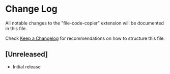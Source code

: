 # Change Log

All notable changes to the "file-code-copier" extension will be documented in this file.

Check [Keep a Changelog](http://keepachangelog.com/) for recommendations on how to structure this file.

## [Unreleased]

- Initial release